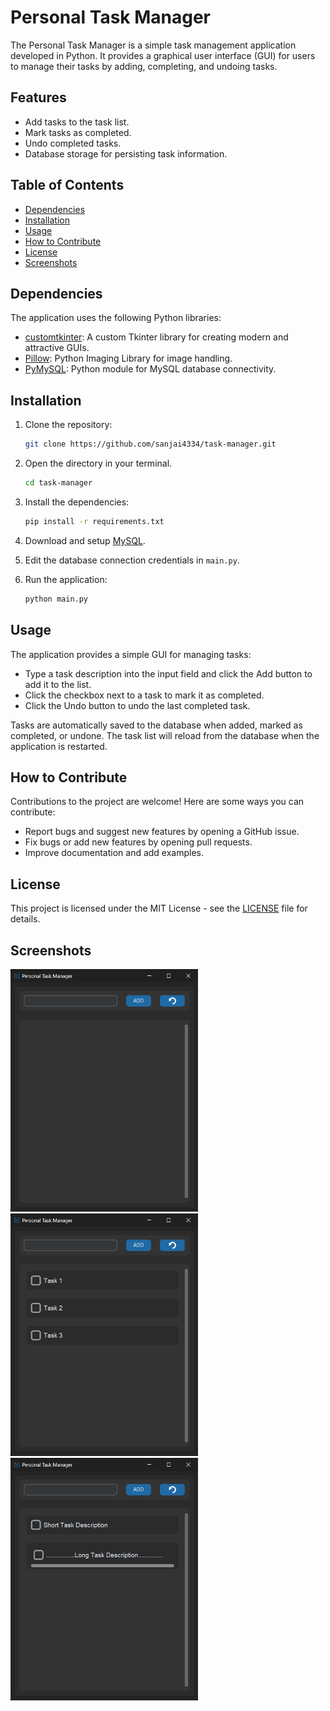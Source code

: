 # Personal Task Manager

The Personal Task Manager is a simple task management application developed in Python. It provides a graphical user interface (GUI) for users to manage their tasks by adding, completing, and undoing tasks.

## Features

- Add tasks to the task list.
- Mark tasks as completed.
- Undo completed tasks.
- Database storage for persisting task information.

## Table of Contents

- [Dependencies](#dependencies)
- [Installation](#installation)
- [Usage](#usage)
- [How to Contribute](#how-to-contribute)
- [License](#license)
- [Screenshots](#screenshots)

## Dependencies

The application uses the following Python libraries:

- [customtkinter](https://pypi.org/project/customtkinter/): A custom Tkinter library for creating modern and attractive GUIs.
- [Pillow](https://pypi.org/project/Pillow/): Python Imaging Library for image handling.
- [PyMySQL](https://pypi.org/project/PyMySQL/): Python module for MySQL database connectivity.

## Installation

1. Clone the repository:

   ```bash
   git clone https://github.com/sanjai4334/task-manager.git
   ```

2. Open the directory in your terminal.

   ```bash
   cd task-manager
   ```

3. Install the dependencies:

   ```bash
   pip install -r requirements.txt
   ```

4. Download and setup [MySQL](https://dev.mysql.com/downloads/).

5. Edit the database connection credentials in `main.py`.

6. Run the application:

   ```bash
   python main.py
   ```

## Usage

The application provides a simple GUI for managing tasks:

- Type a task description into the input field and click the Add button to add it to the list.
- Click the checkbox next to a task to mark it as completed.
- Click the Undo button to undo the last completed task.

Tasks are automatically saved to the database when added, marked as completed, or undone. The task list will reload from the database when the application is restarted.

## How to Contribute

Contributions to the project are welcome! Here are some ways you can contribute:

- Report bugs and suggest new features by opening a GitHub issue.
- Fix bugs or add new features by opening pull requests.
- Improve documentation and add examples.

## License

This project is licensed under the MIT License - see the [LICENSE](LICENSE.txt) file for details.

## Screenshots

<img src="screenshots/EmptyPage.png" width="300">
<img src="screenshots/TaskListed.png" width="300">

<img src="screenshots/LongVsShortDescription.png" width="300">
